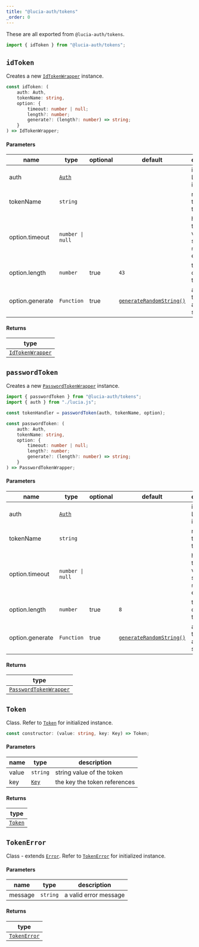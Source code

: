 ```yaml
---
title: "@lucia-auth/tokens"
_order: 0
---
```


These are all exported from `@lucia-auth/tokens`.

```ts
import { idToken } from "@lucia-auth/tokens";
```

## `idToken`

Creates a new [`IdTokenWrapper`](/tokens/reference/idtokenwrapper) instance.

```ts
const idToken: (
	auth: Auth,
	tokenName: string,
	option: {
		timeout: number | null;
		length?: number;
		generate?: (length?: number) => string;
	}
) => IdTokenWrapper;
```

#### Parameters

| name            | type                          | optional | default                                                                        | description                                                         |
| --------------- | ----------------------------- | -------- | ------------------------------------------------------------------------------ | ------------------------------------------------------------------- |
| auth            | [`Auth`](/reference/api/auth) |          |                                                                                | initialized Lucia instance                                          |
| tokenName       | `string`                      |          |                                                                                | name of the token type                                              |
| option.timeout  | `number \| null`              |          |                                                                                | how long the key is valid for in seconds - `null` for no expiration |
| option.length   | `number`                      | true     | `43`                                                                           | the length of the token                                             |
| option.generate | `Function`                    | true     | [`generateRandomString()`](/reference/modules/lucia-auth#generaterandomstring) | a function that returns a random string                             |

#### Returns

| type                                                 |
| ---------------------------------------------------- |
| [`IdTokenWrapper`](/tokens/reference/idtokenwrapper) |

## `passwordToken`

Creates a new [`PasswordTokenWrapper`](/tokens/reference/passwordtokenwrapper) instance.

```ts
import { passwordToken } from "@lucia-auth/tokens";
import { auth } from "./lucia.js";

const tokenHandler = passwordToken(auth, tokenName, option);
```

```ts
const passwordToken: (
	auth: Auth,
	tokenName: string,
	option: {
		timeout: number | null;
		length?: number;
		generate?: (length?: number) => string;
	}
) => PasswordTokenWrapper;
```

#### Parameters

| name            | type                          | optional | default                                                                        | description                                                         |
| --------------- | ----------------------------- | -------- | ------------------------------------------------------------------------------ | ------------------------------------------------------------------- |
| auth            | [`Auth`](/reference/api/auth) |          |                                                                                | initialized Lucia instance                                          |
| tokenName       | `string`                      |          |                                                                                | name of the token type                                              |
| option.timeout  | `number \| null`              |          |                                                                                | how long the key is valid for in seconds - `null` for no expiration |
| option.length   | `number`                      | true     | `8`                                                                            | the length of the token                                             |
| option.generate | `Function`                    | true     | [`generateRandomString()`](/reference/modules/lucia-auth#generaterandomstring) | a function that returns a random string                             |

#### Returns

| type                                                             |
| ---------------------------------------------------------------- |
| [`PasswordTokenWrapper`](/tokens/reference/passwordtokenwrapper) |

## `Token`

Class. Refer to [`Token`](/tokens/reference/token) for initialized instance.

```ts
const constructor: (value: string, key: Key) => Token;
```

#### Parameters

| name  | type                                    | description                  |
| ----- | --------------------------------------- | ---------------------------- |
| value | `string`                                | string value of the token    |
| key   | [`Key`](/reference/api/lucia-types#key) | the key the token references |

#### Returns

| type                               |
| ---------------------------------- |
| [`Token`](/tokens/reference/token) |

## `TokenError`

Class - extends [`Error`](https://developer.mozilla.org/en-US/docs/web/javascript/reference/global_objects/error). Refer to [`TokenError`](/tokens/reference/tokenerror) for initialized instance.

#### Parameters

| name    | type     | description           |
| ------- | -------- | --------------------- |
| message | `string` | a valid error message |

#### Returns

| type                                         |
| -------------------------------------------- |
| [`TokenError`](/tokens/reference/tokenerror) |
